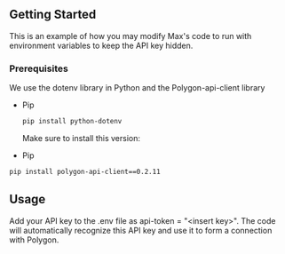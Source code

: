 <!-- GETTING STARTED -->
## Getting Started

This is an example of how you may modify Max's code to run with environment variables to keep the API key hidden.

### Prerequisites

We use the dotenv library in Python and the Polygon-api-client library
* Pip
  ```sh
  pip install python-dotenv
  ```
  Make sure to install this version:
 
 * Pip
  ```sh
  pip install polygon-api-client==0.2.11
  ```

<!-- USAGE EXAMPLES -->
## Usage

Add your API key to the .env file as api-token = "\<insert key>". The code will automatically recognize this API key and use it to form a connection with Polygon.



